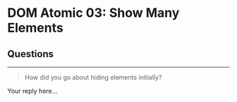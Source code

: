 # DOM Atomic 03: Show Many Elements

## Questions

---

> How did you go about hiding elements initially?

Your reply here...